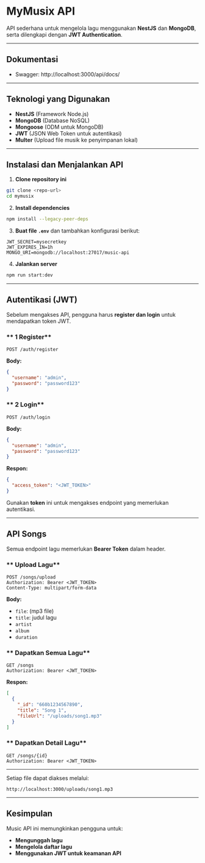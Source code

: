 # MyMusix API

API sederhana untuk mengelola lagu menggunakan **NestJS** dan **MongoDB**, serta dilengkapi dengan **JWT Authentication**.

---

## Dokumentasi
- Swagger: http://localhost:3000/api/docs/
---

## Teknologi yang Digunakan
- **NestJS** (Framework Node.js)
- **MongoDB** (Database NoSQL)
- **Mongoose** (ODM untuk MongoDB)
- **JWT** (JSON Web Token untuk autentikasi)
- **Multer** (Upload file musik ke penyimpanan lokal)

---

## Instalasi dan Menjalankan API

1. **Clone repository ini**
```sh
git clone <repo-url>
cd mymusix
```

2. **Install dependencies**
```sh
npm install --legacy-peer-deps
```

3. **Buat file `.env`** dan tambahkan konfigurasi berikut:
```env
JWT_SECRET=mysecretkey
JWT_EXPIRES_IN=1h
MONGO_URI=mongodb://localhost:27017/music-api
```

4. **Jalankan server**
```sh
npm run start:dev
```

---

## Autentikasi (JWT)
Sebelum mengakses API, pengguna harus **register dan login** untuk mendapatkan token JWT.

### ** 1 Register**
```http
POST /auth/register
```
**Body:**
```json
{
  "username": "admin",
  "password": "password123"
}
```

### ** 2 Login**
```http
POST /auth/login
```
**Body:**
```json
{
  "username": "admin",
  "password": "password123"
}
```
 **Respon:**
```json
{
  "access_token": "<JWT_TOKEN>"
}
```

Gunakan **token** ini untuk mengakses endpoint yang memerlukan autentikasi.

---

## API Songs
Semua endpoint lagu memerlukan **Bearer Token** dalam header.

### ** Upload Lagu**
```http
POST /songs/upload
Authorization: Bearer <JWT_TOKEN>
Content-Type: multipart/form-data
```
**Body:**
- `file`: (mp3 file)
- `title`: judul lagu
- `artist`
- `album`
- `duration`

### ** Dapatkan Semua Lagu**
```http
GET /songs
Authorization: Bearer <JWT_TOKEN>
```
 **Respon:**
```json
[
  {
    "_id": "660b1234567890",
    "title": "Song 1",
    "fileUrl": "/uploads/song1.mp3"
  }
]
```

### ** Dapatkan Detail Lagu**
```http
GET /songs/{id}
Authorization: Bearer <JWT_TOKEN>
```

---

Setiap file dapat diakses melalui:
```
http://localhost:3000/uploads/song1.mp3
```

---

## Kesimpulan
Music API ini memungkinkan pengguna untuk:
- **Mengunggah lagu**
- **Mengelola daftar lagu**
- **Menggunakan JWT untuk keamanan API**

